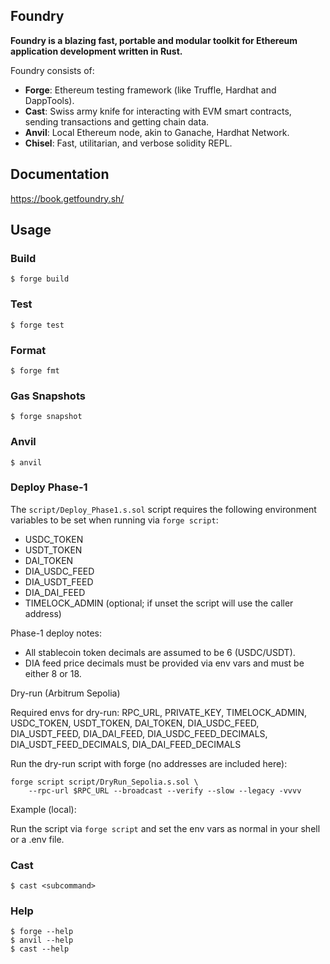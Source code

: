 ## Foundry

**Foundry is a blazing fast, portable and modular toolkit for Ethereum application development written in Rust.**

Foundry consists of:

-   **Forge**: Ethereum testing framework (like Truffle, Hardhat and DappTools).
-   **Cast**: Swiss army knife for interacting with EVM smart contracts, sending transactions and getting chain data.
-   **Anvil**: Local Ethereum node, akin to Ganache, Hardhat Network.
-   **Chisel**: Fast, utilitarian, and verbose solidity REPL.

## Documentation

https://book.getfoundry.sh/

## Usage

### Build

```shell
$ forge build
```

### Test

```shell
$ forge test
```

### Format

```shell
$ forge fmt
```

### Gas Snapshots

```shell
$ forge snapshot
```

### Anvil

```shell
$ anvil
```

### Deploy Phase‑1

The `script/Deploy_Phase1.s.sol` script requires the following environment variables to be set when running via `forge script`:

- USDC_TOKEN
- USDT_TOKEN
- DAI_TOKEN
- DIA_USDC_FEED
- DIA_USDT_FEED
- DIA_DAI_FEED
- TIMELOCK_ADMIN (optional; if unset the script will use the caller address)

Phase-1 deploy notes:
- All stablecoin token decimals are assumed to be 6 (USDC/USDT).
- DIA feed price decimals must be provided via env vars and must be either 8 or 18.

Dry-run (Arbitrum Sepolia)

Required envs for dry-run: RPC_URL, PRIVATE_KEY, TIMELOCK_ADMIN, USDC_TOKEN, USDT_TOKEN, DAI_TOKEN, DIA_USDC_FEED, DIA_USDT_FEED, DIA_DAI_FEED, DIA_USDC_FEED_DECIMALS, DIA_USDT_FEED_DECIMALS, DIA_DAI_FEED_DECIMALS

Run the dry-run script with forge (no addresses are included here):

```shell
forge script script/DryRun_Sepolia.s.sol \
	--rpc-url $RPC_URL --broadcast --verify --slow --legacy -vvvv
```

Example (local):

Run the script via `forge script` and set the env vars as normal in your shell or a .env file.

### Cast

```shell
$ cast <subcommand>
```

### Help

```shell
$ forge --help
$ anvil --help
$ cast --help
```
